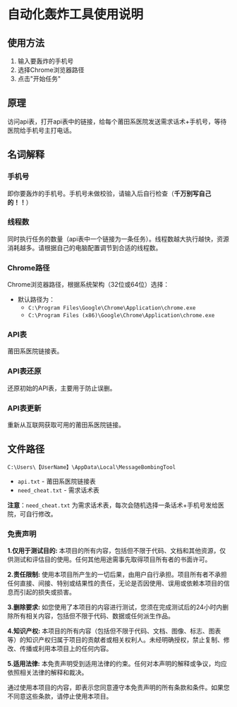 # 自动化轰炸工具使用说明

## 使用方法
1. 输入要轰炸的手机号
2. 选择Chrome浏览器路径
3. 点击"开始任务"

## 原理
访问api表，打开api表中的链接，给每个莆田系医院发送需求话术+手机号，等待医院给手机号主打电话。

## 名词解释

### 手机号
即你要轰炸的手机号。手机号未做校验，请输入后自行检查（**千万别写自己的！！**）

### 线程数
同时执行任务的数量（api表中一个链接为一条任务）。线程数越大执行越快，资源消耗越多。请根据自己的电脑配置调节到合适的线程数。

### Chrome路径
Chrome浏览器路径，根据系统架构（32位或64位）选择：
- 默认路径为：
  - `C:\Program Files\Google\Chrome\Application\chrome.exe`
  - `C:\Program Files (x86)\Google\Chrome\Application\chrome.exe`

### API表
莆田系医院链接表。

### API表还原
还原初始的API表，主要用于防止误删。

### API表更新
重新从互联网获取可用的莆田系医院链接。

## 文件路径
`C:\Users\【UserName】\AppData\Local\MessageBombingTool`
- `api.txt` - 莆田系医院链接表
- `need_cheat.txt` - 需求话术表

**注意**：`need_cheat.txt` 为需求话术表，每次会随机选择一条话术+手机号发给医院，可自行修改。

### 免责声明

**1.仅用于测试目的:** 本项目的所有内容，包括但不限于代码、文档和其他资源，仅供测试和评估目的使用。任何其他用途需事先取得项目所有者的书面许可。

**2.责任限制:** 使用本项目所产生的一切后果，由用户自行承担。项目所有者不承担任何直接、间接、特别或结果性的责任，无论是否因使用、误用或依赖本项目的信息而引起的损失或损害。

**3.删除要求:** 如您使用了本项目的内容进行测试，您须在完成测试后的24小时内删除所有相关内容，包括但不限于代码、数据或任何派生作品。

**4.知识产权:** 本项目的所有内容（包括但不限于代码、文档、图像、标志、图表等）的知识产权归属于项目的贡献者或相关权利人。未经明确授权，禁止复制、修改、传播或利用本项目上的任何内容。

**5.适用法律:** 本免责声明受到适用法律的约束。任何对本声明的解释或争议，均应依照相关法律的解释和裁决。

通过使用本项目的内容，即表示您同意遵守本免责声明的所有条款和条件。如果您不同意这些条款，请停止使用本项目。
